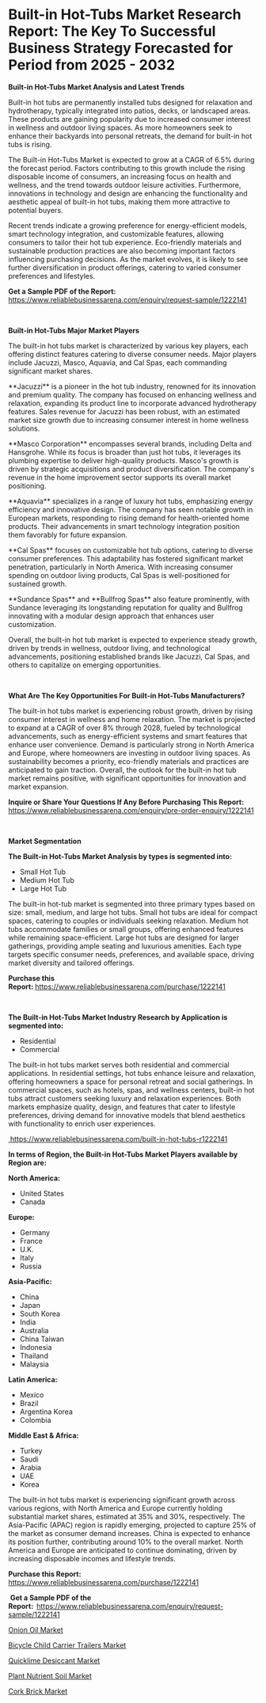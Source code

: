 <p><h1>Built-in Hot-Tubs Market Research Report: The Key To Successful Business Strategy Forecasted for Period from 2025 - 2032</h1></p><p><strong>Built-in Hot-Tubs Market Analysis and Latest Trends</strong></p>
<p><p>Built-in hot tubs are permanently installed tubs designed for relaxation and hydrotherapy, typically integrated into patios, decks, or landscaped areas. These products are gaining popularity due to increased consumer interest in wellness and outdoor living spaces. As more homeowners seek to enhance their backyards into personal retreats, the demand for built-in hot tubs is rising.</p><p>The Built-in Hot-Tubs Market is expected to grow at a CAGR of 6.5% during the forecast period. Factors contributing to this growth include the rising disposable income of consumers, an increasing focus on health and wellness, and the trend towards outdoor leisure activities. Furthermore, innovations in technology and design are enhancing the functionality and aesthetic appeal of built-in hot tubs, making them more attractive to potential buyers.</p><p>Recent trends indicate a growing preference for energy-efficient models, smart technology integration, and customizable features, allowing consumers to tailor their hot tub experience. Eco-friendly materials and sustainable production practices are also becoming important factors influencing purchasing decisions. As the market evolves, it is likely to see further diversification in product offerings, catering to varied consumer preferences and lifestyles.</p></p>
<p><strong>Get a Sample PDF of the Report:&nbsp;</strong> <a href="https://www.reliablebusinessarena.com/enquiry/request-sample/1222141?utm_campaign=2194&utm_medium=2&utm_source=Github&utm_content=ia&utm_term=10022025&utm_id=built-in-hot-tubs">https://www.reliablebusinessarena.com/enquiry/request-sample/1222141</a></p>
<p>&nbsp;</p>
<p><strong>Built-in Hot-Tubs Major Market Players</strong></p>
<p><p>The built-in hot tubs market is characterized by various key players, each offering distinct features catering to diverse consumer needs. Major players include Jacuzzi, Masco, Aquavia, and Cal Spas, each commanding significant market shares.</p><p>**Jacuzzi** is a pioneer in the hot tub industry, renowned for its innovation and premium quality. The company has focused on enhancing wellness and relaxation, expanding its product line to incorporate advanced hydrotherapy features. Sales revenue for Jacuzzi has been robust, with an estimated market size growth due to increasing consumer interest in home wellness solutions.</p><p>**Masco Corporation** encompasses several brands, including Delta and Hansgrohe. While its focus is broader than just hot tubs, it leverages its plumbing expertise to deliver high-quality products. Masco's growth is driven by strategic acquisitions and product diversification. The company's revenue in the home improvement sector supports its overall market positioning.</p><p>**Aquavia** specializes in a range of luxury hot tubs, emphasizing energy efficiency and innovative design. The company has seen notable growth in European markets, responding to rising demand for health-oriented home products. Their advancements in smart technology integration position them favorably for future expansion.</p><p>**Cal Spas** focuses on customizable hot tub options, catering to diverse consumer preferences. This adaptability has fostered significant market penetration, particularly in North America. With increasing consumer spending on outdoor living products, Cal Spas is well-positioned for sustained growth.</p><p>**Sundance Spas** and **Bullfrog Spas** also feature prominently, with Sundance leveraging its longstanding reputation for quality and Bullfrog innovating with a modular design approach that enhances user customization.</p><p>Overall, the built-in hot tub market is expected to experience steady growth, driven by trends in wellness, outdoor living, and technological advancements, positioning established brands like Jacuzzi, Cal Spas, and others to capitalize on emerging opportunities.</p></p>
<p>&nbsp;</p>
<p><strong>What Are The Key Opportunities For Built-in Hot-Tubs Manufacturers?</strong></p>
<p><p>The built-in hot tubs market is experiencing robust growth, driven by rising consumer interest in wellness and home relaxation. The market is projected to expand at a CAGR of over 8% through 2028, fueled by technological advancements, such as energy-efficient systems and smart features that enhance user convenience. Demand is particularly strong in North America and Europe, where homeowners are investing in outdoor living spaces. As sustainability becomes a priority, eco-friendly materials and practices are anticipated to gain traction. Overall, the outlook for the built-in hot tub market remains positive, with significant opportunities for innovation and market expansion.</p></p>
<p><strong>Inquire or Share Your Questions If Any Before Purchasing This Report:</strong> <a href="https://www.reliablebusinessarena.com/enquiry/pre-order-enquiry/1222141?utm_campaign=2194&utm_medium=2&utm_source=Github&utm_content=ia&utm_term=10022025&utm_id=built-in-hot-tubs">https://www.reliablebusinessarena.com/enquiry/pre-order-enquiry/1222141</a></p>
<p>&nbsp;</p>
<p><strong>Market Segmentation</strong></p>
<p><strong>The Built-in Hot-Tubs Market Analysis by types is segmented into:</strong></p>
<p><ul><li>Small Hot Tub</li><li>Medium Hot Tub</li><li>Large Hot Tub</li></ul></p>
<p><p>The built-in hot-tub market is segmented into three primary types based on size: small, medium, and large hot tubs. Small hot tubs are ideal for compact spaces, catering to couples or individuals seeking relaxation. Medium hot tubs accommodate families or small groups, offering enhanced features while remaining space-efficient. Large hot tubs are designed for larger gatherings, providing ample seating and luxurious amenities. Each type targets specific consumer needs, preferences, and available space, driving market diversity and tailored offerings.</p></p>
<p><strong>Purchase this Report:&nbsp;</strong><a href="https://www.reliablebusinessarena.com/purchase/1222141?utm_campaign=2194&utm_medium=2&utm_source=Github&utm_content=ia&utm_term=10022025&utm_id=built-in-hot-tubs">https://www.reliablebusinessarena.com/purchase/1222141</a></p>
<p>&nbsp;</p>
<p><strong>The Built-in Hot-Tubs Market Industry Research by Application is segmented into:</strong></p>
<p><ul><li>Residential</li><li>Commercial</li></ul></p>
<p><p>The built-in hot tubs market serves both residential and commercial applications. In residential settings, hot tubs enhance leisure and relaxation, offering homeowners a space for personal retreat and social gatherings. In commercial spaces, such as hotels, spas, and wellness centers, built-in hot tubs attract customers seeking luxury and relaxation experiences. Both markets emphasize quality, design, and features that cater to lifestyle preferences, driving demand for innovative models that blend aesthetics with functionality to enrich user experiences.</p></p>
<p><a href="https://www.reliablebusinessarena.com/built-in-hot-tubs-r1222141?utm_campaign=2194&utm_medium=2&utm_source=Github&utm_content=ia&utm_term=10022025&utm_id=built-in-hot-tubs">&nbsp;https://www.reliablebusinessarena.com/built-in-hot-tubs-r1222141</a></p>
<p><strong>In terms of Region, the Built-in Hot-Tubs Market Players available by Region are:</strong></p>
<p>
    <p> <strong> North America: </strong>
        <ul>
            <li>United States</li>
            <li>Canada</li>
        </ul>
        </p> 
    <p> <strong> Europe: </strong>
        <ul>
            <li>Germany</li>
            <li>France</li>
            <li>U.K.</li>
            <li>Italy</li>
            <li>Russia</li>
        </ul>
        </p> 
    <p> <strong> Asia-Pacific: </strong>
        <ul>
            <li>China</li>
            <li>Japan</li>
            <li>South Korea</li>
            <li>India</li>
            <li>Australia</li>
            <li>China Taiwan</li>
            <li>Indonesia</li>
            <li>Thailand</li>
            <li>Malaysia</li>
        </ul>
        </p> 
    <p> <strong> Latin America: </strong>
        <ul>
            <li>Mexico</li>
            <li>Brazil</li>
            <li>Argentina Korea</li>
            <li>Colombia</li>
        </ul>
        </p> 
    <p> <strong> Middle East & Africa: </strong>
        <ul>
            <li>Turkey</li>
            <li>Saudi</li>
            <li>Arabia</li>
            <li>UAE</li>
            <li>Korea</li>
        </ul>
    </p>
    </p>
<p><p>The built-in hot tubs market is experiencing significant growth across various regions, with North America and Europe currently holding substantial market shares, estimated at 35% and 30%, respectively. The Asia-Pacific (APAC) region is rapidly emerging, projected to capture 25% of the market as consumer demand increases. China is expected to enhance its position further, contributing around 10% to the overall market. North America and Europe are anticipated to continue dominating, driven by increasing disposable incomes and lifestyle trends.</p></p>
<p><strong>Purchase this Report: </strong><a href="https://www.reliablebusinessarena.com/purchase/1222141?utm_campaign=2194&utm_medium=2&utm_source=Github&utm_content=ia&utm_term=10022025&utm_id=built-in-hot-tubs">https://www.reliablebusinessarena.com/purchase/1222141</a></p>
<p>&nbsp;<strong>Get a Sample PDF of the Report:&nbsp;&nbsp;</strong><a href="https://www.reliablebusinessarena.com/enquiry/request-sample/1222141?utm_campaign=2194&utm_medium=2&utm_source=Github&utm_content=ia&utm_term=10022025&utm_id=built-in-hot-tubs">https://www.reliablebusinessarena.com/enquiry/request-sample/1222141</a></p>
<p><strong></strong></p>
<p><p><a href="https://www.linkedin.com/pulse/in-depth-onion-oil-market-analysis-trends-share-projected-elfme?utm_campaign=2194&utm_medium=2&utm_source=Github&utm_content=ia&utm_term=10022025&utm_id=built-in-hot-tubs">Onion Oil Market</a></p><p><a href="https://github.com/gukenneth26571/Market-Research-Report-List-1/blob/main/bicycle-child-carrier-trailers-market.md?utm_campaign=2194&utm_medium=2&utm_source=Github&utm_content=ia&utm_term=10022025&utm_id=built-in-hot-tubs">Bicycle Child Carrier Trailers Market</a></p><p><a href="https://www.linkedin.com/pulse/quicklime-desiccant-market-size-projected-grow-cagr-uucke?utm_campaign=2194&utm_medium=2&utm_source=Github&utm_content=ia&utm_term=10022025&utm_id=built-in-hot-tubs">Quicklime Desiccant Market</a></p><p><a href="https://www.linkedin.com/pulse/global-plant-nutrient-soil-market-trends-applications-forecast-gmduc?utm_campaign=2194&utm_medium=2&utm_source=Github&utm_content=ia&utm_term=10022025&utm_id=built-in-hot-tubs">Plant Nutrient Soil Market</a></p><p><a href="https://www.linkedin.com/pulse/understanding-surging-cork-brick-market-116-cagr-top-growth-adigc?utm_campaign=2194&utm_medium=2&utm_source=Github&utm_content=ia&utm_term=10022025&utm_id=built-in-hot-tubs">Cork Brick Market</a></p></p>
